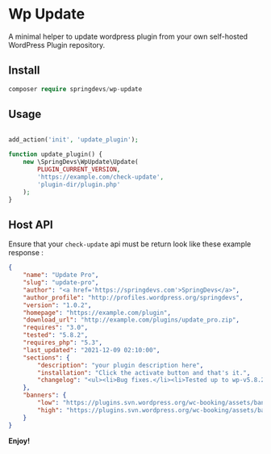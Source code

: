 # Wp Update

A minimal helper to update wordpress plugin from your own self-hosted WordPress Plugin repository.

## Install

```php
composer require springdevs/wp-update
```

## Usage

```php

add_action('init', 'update_plugin');

function update_plugin() {
    new \SpringDevs\WpUpdate\Update(
        PLUGIN_CURRENT_VERSION,
        'https://example.com/check-update',
        'plugin-dir/plugin.php'
    );
}
```

## Host API

Ensure that your `check-update` api must be return look like these example response :

```json
{
    "name": "Update Pro",
    "slug": "update-pro",
    "author": "<a href='https://springdevs.com'>SpringDevs</a>",
    "author_profile": "http://profiles.wordpress.org/springdevs",
    "version": "1.0.2",
    "homepage": "https://example.com/plugin",
    "download_url": "http://example.com/plugins/update_pro.zip",
    "requires": "3.0",
    "tested": "5.8.2",
    "requires_php": "5.3",
    "last_updated": "2021-12-09 02:10:00",
    "sections": {
        "description": "your plugin description here",
        "installation": "Click the activate button and that's it.",
        "changelog": "<ul><li>Bug fixes.</li><li>Tested up to wp-v5.8.2</li></ul>"
    },
    "banners": {
        "low": "https://plugins.svn.wordpress.org/wc-booking/assets/banner-772x250.jpg",
        "high": "https://plugins.svn.wordpress.org/wc-booking/assets/banner-772x250.jpg"
    }
}
```

**Enjoy!**